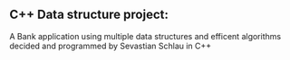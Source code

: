 ## C++ Data structure project: 


A Bank application using multiple data structures and efficent algorithms
decided and programmed by Sevastian Schlau in C++
